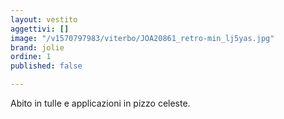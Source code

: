 ```yaml
---
layout: vestito
aggettivi: []
image: "/v1570797983/viterbo/JOA20861_retro-min_lj5yas.jpg"
brand: jolie
ordine: 1
published: false

---
```

Abito in tulle e applicazioni in pizzo celeste.
